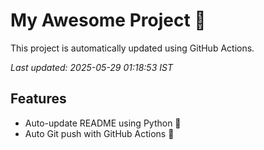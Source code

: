 # My Awesome Project 🚀

This project is automatically updated using GitHub Actions.

_Last updated: 2025-05-29 01:18:53 IST_

## Features
- Auto-update README using Python 🐍
- Auto Git push with GitHub Actions 🤖
